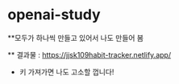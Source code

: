 ﻿# openai-study

**모두가 하나씩 만들고 있어서 나도 만들어 봄

** 결과물 : https://jjsk109habit-tracker.netlify.app/

* 키 가져가면 나도 고소할 껍니다!
